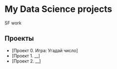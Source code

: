 # My Data Science projects

SF work

## Проекты
* [Проект 0. Игра: Угадай число]
* [Проект 1. __]
* [Проект 2. __]
